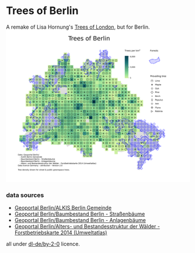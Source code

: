 # Trees of Berlin
A remake of Lisa Hornung's [Trees of London](https://github.com/Lisa-Ho/small-data-projects/blob/main/README.md#062023-trees-of-london), but for Berlin.
<img src="https://raw.githubusercontent.com/Ossssip/Berlin_Trees/main/img/Berlin_trees.png" width="550">
### data sources 
 - [Geoportal Berlin/ALKIS Berlin Gemeinde](https://fbinter.stadt-berlin.de/fb/wfs/data/senstadt/s_wfs_alkis_bezirk)
 - [Geoportal Berlin/Baumbestand Berlin - Straßenbäume](https://fbinter.stadt-berlin.de/fb/wfs/data/senstadt/s_wfs_baumbestand)
 - [Geoportal Berlin/Baumbestand Berlin - Anlagenbäume](https://fbinter.stadt-berlin.de/fb/wfs/data/senstadt/s_wfs_baumbestand_an)
 - [Geoportal Berlin/Alters- und Bestandesstruktur der Wälder - Forstbetriebskarte 2014 (Umweltatlas)](https://fbinter.stadt-berlin.de/fb/wfs/data/senstadt/s_05_04forst2014)
 
all under [dl-de/by-2-0](https://www.govdata.de/dl-de/by-2-0) licence.